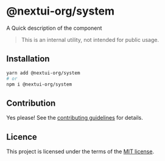 # @nextui-org/system

A Quick description of the component

> This is an internal utility, not intended for public usage.

## Installation

```sh
yarn add @nextui-org/system
# or
npm i @nextui-org/system
```

## Contribution

Yes please! See the
[contributing guidelines](https://github.com/nextui-org/nextui/blob/master/CONTRIBUTING.md)
for details.

## Licence

This project is licensed under the terms of the
[MIT license](https://github.com/nextui-org/nextui/blob/master/LICENSE).